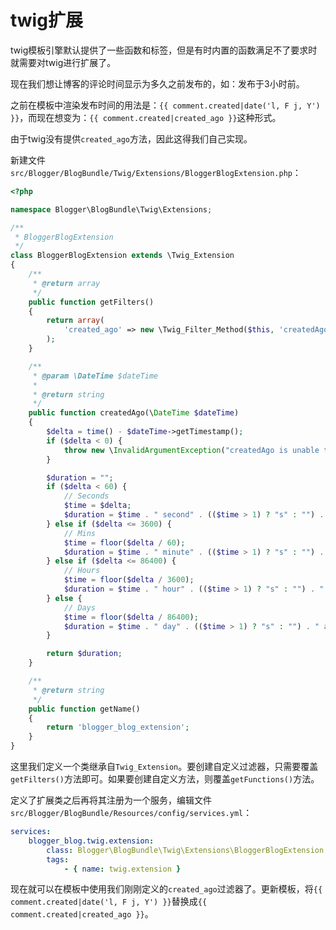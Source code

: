 # twig扩展

twig模板引擎默认提供了一些函数和标签，但是有时内置的函数满足不了要求时就需要对twig进行扩展了。

现在我们想让博客的评论时间显示为多久之前发布的，如：发布于3小时前。

之前在模板中渲染发布时间的用法是：`{{ comment.created|date('l, F j, Y') }}`，而现在想变为：`{{ comment.created|created_ago }}`这种形式。

由于twig没有提供`created_ago`方法，因此这得我们自己实现。

新建文件`src/Blogger/BlogBundle/Twig/Extensions/BloggerBlogExtension.php`：

```php
<?php

namespace Blogger\BlogBundle\Twig\Extensions;

/**
 * BloggerBlogExtension
 */
class BloggerBlogExtension extends \Twig_Extension
{
    /**
     * @return array
     */
    public function getFilters()
    {
        return array(
            'created_ago' => new \Twig_Filter_Method($this, 'createdAgo'),
        );
    }

    /**
     * @param \DateTime $dateTime
     *
     * @return string
     */
    public function createdAgo(\DateTime $dateTime)
    {
        $delta = time() - $dateTime->getTimestamp();
        if ($delta < 0) {
            throw new \InvalidArgumentException("createdAgo is unable to handle dates in the future");
        }

        $duration = "";
        if ($delta < 60) {
            // Seconds
            $time = $delta;
            $duration = $time . " second" . (($time > 1) ? "s" : "") . " ago";
        } else if ($delta <= 3600) {
            // Mins
            $time = floor($delta / 60);
            $duration = $time . " minute" . (($time > 1) ? "s" : "") . " ago";
        } else if ($delta <= 86400) {
            // Hours
            $time = floor($delta / 3600);
            $duration = $time . " hour" . (($time > 1) ? "s" : "") . " ago";
        } else {
            // Days
            $time = floor($delta / 86400);
            $duration = $time . " day" . (($time > 1) ? "s" : "") . " ago";
        }

        return $duration;
    }

    /**
     * @return string
     */
    public function getName()
    {
        return 'blogger_blog_extension';
    }
}
```

这里我们定义一个类继承自`Twig_Extension`。要创建自定义过滤器，只需要覆盖`getFilters()`方法即可。如果要创建自定义方法，则覆盖`getFunctions()`方法。

定义了扩展类之后再将其注册为一个服务，编辑文件`src/Blogger/BlogBundle/Resources/config/services.yml`：

```yml
services:
    blogger_blog.twig.extension:
        class: Blogger\BlogBundle\Twig\Extensions\BloggerBlogExtension
        tags:
            - { name: twig.extension }
```

现在就可以在模板中使用我们刚刚定义的`created_ago`过滤器了。更新模板，将`{{ comment.created|date('l, F j, Y') }}`替换成`{{ comment.created|created_ago }}`。

